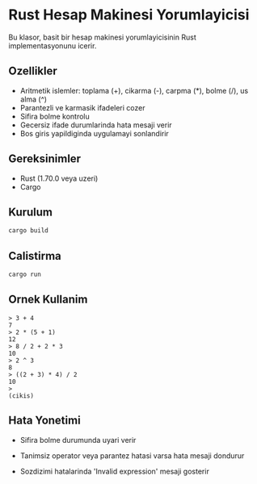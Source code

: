 # Rust Hesap Makinesi Yorumlayicisi

Bu klasor, basit bir hesap makinesi yorumlayicisinin Rust implementasyonunu icerir.

## Ozellikler

- Aritmetik islemler: toplama (+), cikarma (-), carpma (*), bolme (/), us alma (^)
- Parantezli ve karmasik ifadeleri cozer
- Sifira bolme kontrolu
- Gecersiz ifade durumlarinda hata mesaji verir
- Bos giris yapildiginda uygulamayi sonlandirir

## Gereksinimler

- Rust (1.70.0 veya uzeri)
- Cargo

## Kurulum

```bash
cargo build
```

## Calistirma

```bash
cargo run
```

## Ornek Kullanim

```
> 3 + 4
7
> 2 * (5 + 1)
12
> 8 / 2 + 2 * 3
10
> 2 ^ 3
8
> ((2 + 3) * 4) / 2
10
> 
(cikis)
```

## Hata Yonetimi

- Sifira bolme durumunda uyari verir

- Tanimsiz operator veya parantez hatasi varsa hata mesaji dondurur

- Sozdizimi hatalarinda 'Invalid expression' mesaji gosterir